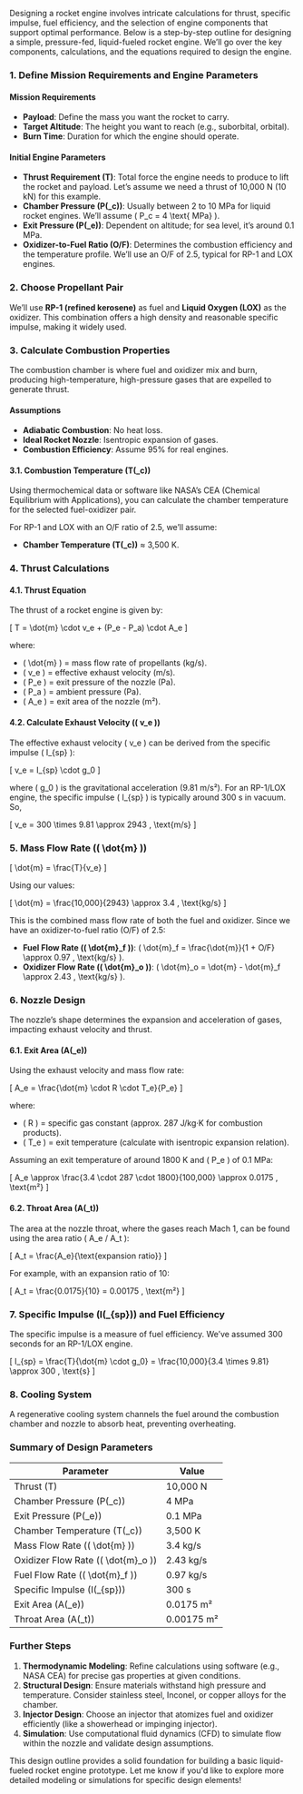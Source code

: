 Designing a rocket engine involves intricate calculations for thrust, specific impulse, fuel efficiency, and the selection of engine components that support optimal performance. Below is a step-by-step outline for designing a simple, pressure-fed, liquid-fueled rocket engine. We’ll go over the key components, calculations, and the equations required to design the engine.

### 1. **Define Mission Requirements and Engine Parameters**

#### Mission Requirements
- **Payload**: Define the mass you want the rocket to carry.
- **Target Altitude**: The height you want to reach (e.g., suborbital, orbital).
- **Burn Time**: Duration for which the engine should operate.

#### Initial Engine Parameters
- **Thrust Requirement (T)**: Total force the engine needs to produce to lift the rocket and payload. Let’s assume we need a thrust of 10,000 N (10 kN) for this example.
- **Chamber Pressure (P\(_c\))**: Usually between 2 to 10 MPa for liquid rocket engines. We’ll assume \( P_c = 4 \text{ MPa} \).
- **Exit Pressure (P\(_e\))**: Dependent on altitude; for sea level, it’s around 0.1 MPa.
- **Oxidizer-to-Fuel Ratio (O/F)**: Determines the combustion efficiency and the temperature profile. We’ll use an O/F of 2.5, typical for RP-1 and LOX engines.

### 2. **Choose Propellant Pair**
We’ll use **RP-1 (refined kerosene)** as fuel and **Liquid Oxygen (LOX)** as the oxidizer. This combination offers a high density and reasonable specific impulse, making it widely used.

### 3. **Calculate Combustion Properties**
The combustion chamber is where fuel and oxidizer mix and burn, producing high-temperature, high-pressure gases that are expelled to generate thrust.

#### Assumptions
- **Adiabatic Combustion**: No heat loss.
- **Ideal Rocket Nozzle**: Isentropic expansion of gases.
- **Combustion Efficiency**: Assume 95% for real engines.

#### 3.1. Combustion Temperature (T\(_c\))
Using thermochemical data or software like NASA’s CEA (Chemical Equilibrium with Applications), you can calculate the chamber temperature for the selected fuel-oxidizer pair. 

For RP-1 and LOX with an O/F ratio of 2.5, we’ll assume:
- **Chamber Temperature (T\(_c\))** ≈ 3,500 K.

### 4. **Thrust Calculations**

#### 4.1. Thrust Equation
The thrust of a rocket engine is given by:

\[
T = \dot{m} \cdot v_e + (P_e - P_a) \cdot A_e
\]

where:
- \( \dot{m} \) = mass flow rate of propellants (kg/s).
- \( v_e \) = effective exhaust velocity (m/s).
- \( P_e \) = exit pressure of the nozzle (Pa).
- \( P_a \) = ambient pressure (Pa).
- \( A_e \) = exit area of the nozzle (m²).

#### 4.2. Calculate Exhaust Velocity (\( v_e \))
The effective exhaust velocity \( v_e \) can be derived from the specific impulse \( I_{sp} \):

\[
v_e = I_{sp} \cdot g_0
\]

where \( g_0 \) is the gravitational acceleration (9.81 m/s²). For an RP-1/LOX engine, the specific impulse \( I_{sp} \) is typically around 300 s in vacuum. So,

\[
v_e = 300 \times 9.81 \approx 2943 \, \text{m/s}
\]

### 5. **Mass Flow Rate (\( \dot{m} \))**

\[
\dot{m} = \frac{T}{v_e}
\]

Using our values:

\[
\dot{m} = \frac{10,000}{2943} \approx 3.4 \, \text{kg/s}
\]

This is the combined mass flow rate of both the fuel and oxidizer. Since we have an oxidizer-to-fuel ratio (O/F) of 2.5:

- **Fuel Flow Rate (\( \dot{m}_f \))**: \( \dot{m}_f = \frac{\dot{m}}{1 + O/F} \approx 0.97 \, \text{kg/s} \).
- **Oxidizer Flow Rate (\( \dot{m}_o \))**: \( \dot{m}_o = \dot{m} - \dot{m}_f \approx 2.43 \, \text{kg/s} \).

### 6. **Nozzle Design**

The nozzle’s shape determines the expansion and acceleration of gases, impacting exhaust velocity and thrust.

#### 6.1. Exit Area (A\(_e\))
Using the exhaust velocity and mass flow rate:

\[
A_e = \frac{\dot{m} \cdot R \cdot T_e}{P_e}
\]

where:
- \( R \) = specific gas constant (approx. 287 J/kg·K for combustion products).
- \( T_e \) = exit temperature (calculate with isentropic expansion relation).

Assuming an exit temperature of around 1800 K and \( P_e \) of 0.1 MPa:

\[
A_e \approx \frac{3.4 \cdot 287 \cdot 1800}{100,000} \approx 0.0175 \, \text{m²}
\]

#### 6.2. Throat Area (A\(_t\))
The area at the nozzle throat, where the gases reach Mach 1, can be found using the area ratio \( A_e / A_t \):

\[
A_t = \frac{A_e}{\text{expansion ratio}}
\]

For example, with an expansion ratio of 10:

\[
A_t = \frac{0.0175}{10} = 0.00175 \, \text{m²}
\]

### 7. **Specific Impulse (I\(_{sp}\)) and Fuel Efficiency**

The specific impulse is a measure of fuel efficiency. We’ve assumed 300 seconds for an RP-1/LOX engine.

\[
I_{sp} = \frac{T}{\dot{m} \cdot g_0} = \frac{10,000}{3.4 \times 9.81} \approx 300 \, \text{s}
\]

### 8. **Cooling System**
A regenerative cooling system channels the fuel around the combustion chamber and nozzle to absorb heat, preventing overheating.

### Summary of Design Parameters
| Parameter                  | Value                 |
|----------------------------|-----------------------|
| Thrust (T)                 | 10,000 N             |
| Chamber Pressure (P\(_c\)) | 4 MPa                |
| Exit Pressure (P\(_e\))    | 0.1 MPa              |
| Chamber Temperature (T\(_c\)) | 3,500 K        |
| Mass Flow Rate (\( \dot{m} \)) | 3.4 kg/s      |
| Oxidizer Flow Rate (\( \dot{m}_o \)) | 2.43 kg/s |
| Fuel Flow Rate (\( \dot{m}_f \)) | 0.97 kg/s     |
| Specific Impulse (I\(_{sp}\)) | 300 s          |
| Exit Area (A\(_e\))        | 0.0175 m²           |
| Throat Area (A\(_t\))      | 0.00175 m²          |

### Further Steps

1. **Thermodynamic Modeling**: Refine calculations using software (e.g., NASA CEA) for precise gas properties at given conditions.
2. **Structural Design**: Ensure materials withstand high pressure and temperature. Consider stainless steel, Inconel, or copper alloys for the chamber.
3. **Injector Design**: Choose an injector that atomizes fuel and oxidizer efficiently (like a showerhead or impinging injector).
4. **Simulation**: Use computational fluid dynamics (CFD) to simulate flow within the nozzle and validate design assumptions.

This design outline provides a solid foundation for building a basic liquid-fueled rocket engine prototype. Let me know if you'd like to explore more detailed modeling or simulations for specific design elements!